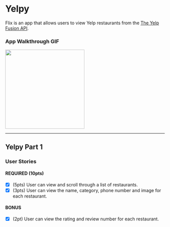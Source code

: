 # Yelpy

Flix is an app that allows users to view Yelp restaurants from the [The Yelp Fusion API](https://www.yelp.com/developers/documentation/v3).

### App Walkthrough GIF

<img src="yelpy.gif" width=250><br>

---

## Yelpy Part 1

### User Stories

#### REQUIRED (10pts)
- [x] (5pts) User can view and scroll through a list of restaurants.
- [x] (3pts) User can view the name, category, phone number and image for each restaurant.

#### BONUS
- [x] (2pt) User can view the rating and review number for each restaurant.
